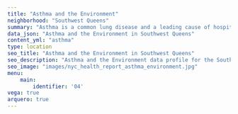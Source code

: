 ```yaml
---
title: "Asthma and the Environment"
neighborhood: "Southwest Queens"
summary: "Asthma is a common lung disease and a leading cause of hospitalizations for children under 15 years old. This report provides a summary of asthma indicators by neighborhood. It also describes housing and neighborhood characteristics that can make asthma worse."
data_json: "Asthma and the Environment in Southwest Queens"
content_yml: "asthma"
type: location
seo_title: "Asthma and the Environment in Southwest Queens"
seo_description: "Asthma and the Environment data profile for the Southwest Queens neighborhood of NYC."
seo_image: "images/nyc_health_report_asthma_environment.jpg"
menu:
    main:
        identifier: '04'
vega: true
arquero: true
---
```


